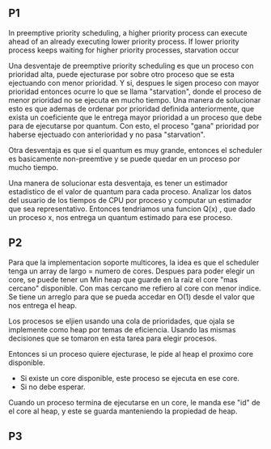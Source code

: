 ## P1
In preemptive priority scheduling, a higher priority process can execute ahead of an already executing lower priority process. If lower priority process keeps waiting for higher priority processes, starvation occur

Una desventaje de preemptive priority scheduling es que un proceso con prioridad alta, puede ejecturase por sobre otro proceso que se esta ejectuando con menor prioridad. Y si, despues le sigen proceso con mayor prioridad entonces ocurre lo que se llama "starvation", donde el proceso de menor prioridad no se ejecuta en mucho tiempo. 
Una manera de solucionar esto es que ademas de ordenar por prioridad definida anteriormente, que exista un coeficiente que le entrega mayor prioridad a un proceso que debe para de ejecutarse por quantum. Con esto, el proceso "gana" prioridad por haberse ejectuado con anterioridad y no pasa "starvation".

Otra desventaja es que si el quantum es muy grande, entonces el scheduler es basicamente non-preemtive y se puede quedar en un proceso por mucho tiempo.

Una manera de solucionar esta desventaja, es tener un estimador estadistico de el valor de quantum para cada proceso. Analizar los datos del usuario de los tiempos de CPU por proceso y computar un estimador que sea representativo.
Entonces tendriamos una funcion Q(x) , que dado un proceso x, nos entrega un quantum estimado para ese proceso.

## P2
Para que la implementacion soporte multicores, la idea es que el scheduler tenga un array de largo = numero de cores. 
Despues para poder elegir un core, se puede tener un Min heap que guarde en la raiz el core "mas cercano" disponible. Con mas cercano me refiero al core con menor indice.
Se tiene un arreglo para que se pueda accedar en O(1) desde el valor que nos entrega el heap.

Los procesos se eljien usando una cola de prioridades, que ojala se implemente como heap por temas de eficiencia. Usando las mismas decisiones que se tomaron en esta tarea para elegir procesos.

Entonces si un proceso quiere ejecturase, le pide al heap el proximo core disponible.
- Si existe un core disponible, este proceso se ejecuta en ese core.
- Si no debe esperar.

Cuando un proceso termina de ejecutarse en un core, le manda ese "id" de el core al heap, y este se guarda manteniendo la propiedad de heap.

## P3




